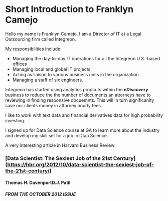 # Short Introduction to Franklyn Camejo #

Hello my name is Franklyn Camejo. I am a Director of IT at a Legal Outsourcing firm called Integreon. 

My responsibilities include:
 * Managing the day-to-day IT operations for all the Integreon U.S.-based offices
 * Managing local and global IT projects
 * Acting as liaison to various business units in the organization
 * Managing a staff of six engineers. 

Integreon has started using analytics prodcuts within the __*eDiscovery*__ business to reduce the the number of documents an attorneys have to reviewing in finding responsive docuemnts. This will in turn significanlty save our clients money in attorney hourly fees.

I like to work with text data and financial derivatives data for high probability investing.

I signed up for Data Science course at GA to learn more about the industry and develop my skill set for a job in Dtaa Science.

A very interesting article in Harvard Business Review

### [Data Scientist: The Sexiest Job of the 21st Century] (https://hbr.org/2012/10/data-scientist-the-sexiest-job-of-the-21st-century/) ###
 #### Thomas H. DavenportD.J. Patil ####
  ##### FROM THE OCTOBER 2012 ISSUE #####
  

